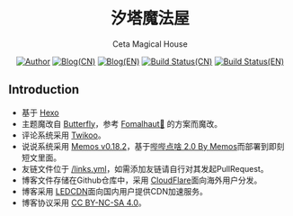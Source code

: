 <h1 align="center">汐塔魔法屋</h1>
<div align="center">

Ceta Magical House

[![Author](https://flat.badgen.net/badge/author/SinzMise/)](https://github.com/SinzMise)
[![Blog(CN)](https://flat.badgen.net/badge/blog/Ceta%20Storical%20House%20ZN/orange)](https://blog.sinzmise.top)
[![Blog(EN)](https://flat.badgen.net/badge/blog/Ceta%20Storical%20House%20EN/blue)](https://en.blog.sinzmise.top)
[![Build Status(CN)](https://github.com/SinzMise/blog/actions/workflows/Hexo%20Blog%20CI(zh).yml/badge.svg)](https://github.com/SinzMise/blog/actions/workflows/Hexo%20Blog%20CI(zh).yml)
[![Build Status(EN)](https://github.com/SinzMise/blog/actions/workflows/Hexo%20Blog%20CI(en).yml/badge.svg)](https://github.com/SinzMise/blog/actions/workflows/Hexo%20Blog%20CI(en).yml)

</div>

## Introduction

- 基于 [Hexo](https://hexo.io/)
- 主题魔改自 [Butterfly](https://butterfly.js.org/)，参考 [Fomalhaut🥝](https://www.fomal.cc/) 的方案而魔改。
- 评论系统采用 [Twikoo](https://twikoo.js.org/)。
- 说说系统采用 [Memos v0.18.2](https://usememos.com/)，基于[哔哔点啥 2.0 By Memos](https://immmmm.com/bb-by-memos/)而部署到即刻短文里面。
- 友链文件位于 [/links.yml](https://github.com/SinzMise/blog/blob/master/links.yml)，如需添加友链请自行对其发起PullRequest。
- 博客文件存储在Github仓库中，采用 [CloudFlare](https://www.cloudflare.com/)面向海外用户分发。
- 博客采用 [LEDCDN](https://cdn.ledcdn.com/)面向国内用户提供CDN加速服务。
- 博客协议采用 [CC BY-NC-SA 4.0](https://creativecommons.org/licenses/by-nc-sa/4.0/)。